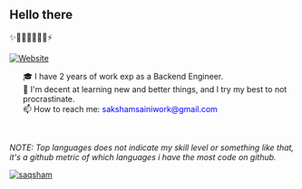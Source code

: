 ## Hello there
✨🌱👯🔭🤔💬😄⚡
<p align="left">
<!--     <a href="https://twitter.com/saqshams"><img alt="Twitter Follow" src="https://img.shields.io/twitter/follow/saqshams?color=09f&label=%40saqshams&logo=twitter&logoColor=09f&style=for-the-badge&labelColor=black"></a>  -->
    <a href="https://www.saqsham.link"><img alt="Website" src="https://img.shields.io/website?style=for-the-badge&up_color=blue&up_message=blog&url=https%3A%2F%2Fwww.saqsham.me&labelColor=black"></a>
</p>
<p align="left">
    <ul>
        🎓 I have 2 years of work exp as a Backend Engineer.
    <br>
        🌱 I'm decent at learning new and better things, and I try my best to not procrastinate.
    <br>
        📫 How to reach me: <span style="color:blue;">sakshamsainiwork@gmail.com</span>
    <br>
    </ul>
</p>
<br>

*NOTE: Top languages does not indicate my skill level or something like that, it's a github metric of which languages i have the most code on github.*

<a href="https://github.com/saqsham/saqsham">
  <img align="center" src="https://github-readme-stats.vercel.app/api/top-langs/?username=saqsham&theme=tokyonight&hide=html,css,scss,jupyter notebook,handlebars&langs_count=10&layout=compact" alt="saqsham" />
</a>
<!-- The End -->
